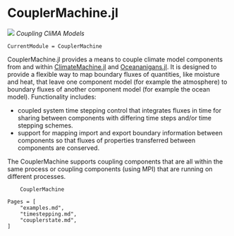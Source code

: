 # CouplerMachine.jl

![](favicon-32x32.png) *Coupling CliMA Models*


```@meta
CurrentModule = CouplerMachine
```


CouplerMachine.jl provides a means to couple climate model components from and within
[ClimateMachine.jl](https://github.com/CliMA/ClimateMachine.jl) and [Oceananigans.jl](https://github.com/CliMA/Oceananigans.jl). 
It is designed to provide a flexible way to map boundary fluxes of quantities, like moisture and heat, that leave one component 
model (for example the atmosphere) to boundary fluxes of another component model (for example the ocean model).
Functionality includes:
- coupled system time stepping control that integrates fluxes in time for sharing between components
  with differing time steps and/or time stepping schemes.
- support for mapping import and export boundary information between components so that fluxes of properties
  transferred between components are conserved.

The CouplerMachine supports coupling components that are all within the same process or coupling components (using MPI) that
are running on different processes.

```@docs
    CouplerMachine
```

```@contents
Pages = [
    "examples.md",
    "timestepping.md",
    "couplerstate.md",
]
```
